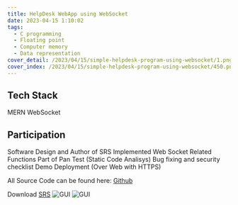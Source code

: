 ```yaml
---
title: HelpDesk WebApp using WebSocket
date: 2023-04-15 1:10:02
tags:
  - C programming
  - Floating point
  - Computer memory
  - Data representation
cover_detail: /2023/04/15/simple-helpdesk-program-using-websocket/1.png
cover_index: /2023/04/15/simple-helpdesk-program-using-websocket/450.png
---
```

## Tech Stack
MERN
WebSocket

## Participation
Software Design and Author of SRS
Implemented Web Socket Related Functions
Part of Pan Test (Static Code Analisys)
Bug fixing and security checklist
Demo Deployment (Over Web with HTTPS)

All Source Code can be found here: [Github](https://github.com/petroste/4481Project)

Download [SRS](EECS4481-HelpDesk-SRS.pdf)
![GUI](2.png)
![GUI](3.png)
